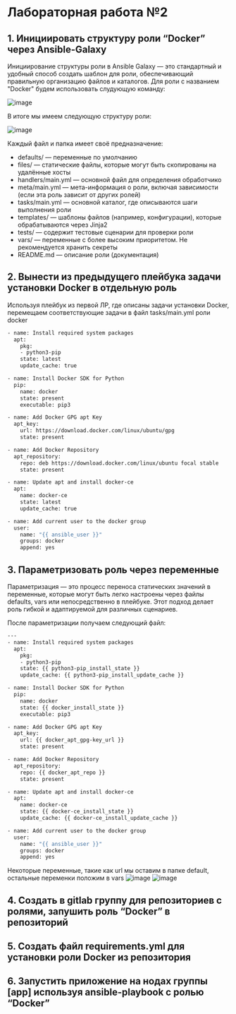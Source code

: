 # Лабораторная работа №2
## 1. Инициировать структуру роли “**Docker**” через Ansible-Galaxy

Инициирование структуры роли в Ansible Galaxy — это стандартный и удобный способ создать шаблон для роли, обеспечивающий правильную организацию файлов и каталогов. Для роли с названием "Docker" будем использовать слудующую команду: 

![image](https://github.com/user-attachments/assets/9a100836-06ae-4143-a3a0-10b8897e0394)

В итоге мы имеем следующую структуру роли: 

![image](https://github.com/user-attachments/assets/46048059-75ad-46f7-a0e6-c8c353b3d2d4)

Каждый файл и папка имеет своё предназначение:

- defaults/ — переменные по умолчанию
- files/ — статические файлы, которые могут быть скопированы на удалённые хосты
- handlers/main.yml — основной файл для определения обработчико
- meta/main.yml — мета-информация о роли, включая зависимости (если эта роль зависит от других ролей)
- tasks/main.yml — основной каталог, где описываются шаги выполнения роли
- templates/ — шаблоны файлов (например, конфигурации), которые обрабатываются через Jinja2
- tests/ — содержит тестовые сценарии для проверки роли
- vars/ — переменные с более высоким приоритетом. Не рекомендуется хранить секреты
- README.md — описание роли (документация)

## 2. Вынести из предыдущего плейбука задачи установки Docker в отдельную роль
Используя плейбук из первой ЛР, где описаны задачи установки Docker, перемещаем соответствующие задачи в файл tasks/main.yml роли docker

```bash
- name: Install required system packages
  apt:
    pkg:
    - python3-pip
    state: latest
    update_cache: true

- name: Install Docker SDK for Python
  pip:
    name: docker
    state: present
    executable: pip3

- name: Add Docker GPG apt Key
  apt_key:
    url: https://download.docker.com/linux/ubuntu/gpg
    state: present

- name: Add Docker Repository
  apt_repository:
    repo: deb https://download.docker.com/linux/ubuntu focal stable
    state: present

- name: Update apt and install docker-ce
  apt:
    name: docker-ce
    state: latest
    update_cache: true

- name: Add current user to the docker group
  user:
    name: "{{ ansible_user }}"
    groups: docker
    append: yes
```

## 3. Параметризовать роль через переменные

Параметризация — это процесс переноса статических значений в переменные, которые могут быть легко настроены через файлы defaults, vars или непосредственно в плейбуке. Этот подход делает роль гибкой и адаптируемой для различных сценариев.

После параметризации получаем следующий файл:

```bash
---
- name: Install required system packages
  apt:
    pkg:
    - python3-pip
    state: {{ python3-pip_install_state }}
    update_cache: {{ python3-pip_install_update_cache }}

- name: Install Docker SDK for Python
  pip:
    name: docker
    state: {{ docker_install_state }}
    executable: pip3

- name: Add Docker GPG apt Key
  apt_key:
    url: {{ docker_apt_gpg-key_url }}                
    state: present

- name: Add Docker Repository
  apt_repository:
    repo: {{ docker_apt_repo }}
    state: present

- name: Update apt and install docker-ce
  apt:
    name: docker-ce
    state: {{ docker-ce_install_state }}
    update_cache: {{ docker-ce_install_update_cache }}

- name: Add current user to the docker group
  user:
    name: "{{ ansible_user }}"
    groups: docker
    append: yes
```
Некоторые переменные, такие как url мы оставим в папке default, остальные переменки положим в vars
![image](https://github.com/user-attachments/assets/4568c599-e55b-4b2e-ad17-c756b764cf3f)
![image](https://github.com/user-attachments/assets/c86710e5-254c-477c-a4bf-b67cf76d6471)


## 4. Создать в gitlab группу для репозиториев с ролями, запушить роль “**Docker**” в репозиторий
## 5. Создать файл requirements.yml для установки роли Docker из репозитория
## 6. Запустить приложение на нодах группы [app] используя ansible-playbook с ролью “**Docker**”

